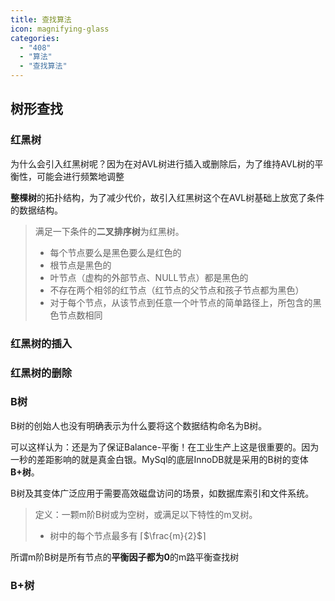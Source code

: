 ```yaml
---
title: 查找算法
icon: magnifying-glass
categories:
  - "408"
  - "算法"
  - "查找算法"
---
```


## 树形查找

### 红黑树
为什么会引入红黑树呢？因为在对AVL树进行插入或删除后，为了维持AVL树的平衡性，可能会进行频繁地调整

**整棵树**的拓扑结构，为了减少代价，故引入红黑树这个在AVL树基础上放宽了条件的数据结构。

> 满足一下条件的**二叉排序树**为红黑树。
>
> - 每个节点要么是黑色要么是红色的
> - 根节点是黑色的
> - 叶节点（虚构的外部节点、NULL节点）都是黑色的
> - 不存在两个相邻的红节点（红节点的父节点和孩子节点都为黑色）
> - 对于每个节点，从该节点到任意一个叶节点的简单路径上，所包含的黑色节点数相同

### 红黑树的插入

### 红黑树的删除

### B树
B树的创始人也没有明确表示为什么要将这个数据结构命名为B树。

可以这样认为：还是为了保证Balance-平衡！在工业生产上这是很重要的。因为一秒的差距影响的就是真金白银。MySql的底层InnoDB就是采用的B树的变体**B+树**。

B树及其变体广泛应用于需要高效磁盘访问的场景，如数据库索引和文件系统。

> 定义：一颗m阶B树或为空树，或满足以下特性的m叉树。
> - 树中的每个节点最多有 ⌈$\frac{m}{2}$⌉

所谓m阶B树是所有节点的**平衡因子都为0**的m路平衡查找树

### B+树

